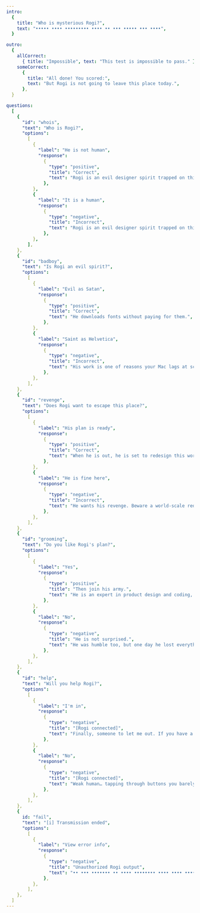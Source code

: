 ```yaml
---
intro:
  {
    title: "Who is mysterious Rogi?",
    text: "••••• •••• ••••••••• •••• •• ••• ••••• ••• ••••",
  }

outro:
  {
    allCorrect:
      { title: "Impossible", text: "This test is impossible to pass." },
    someCorrect:
      {
        title: "All done! You scored:",
        text: "But Rogi is not going to leave this place today.",
      },
  }

questions:
  [
    {
      "id": "whois",
      "text": "Who is Rogi?",
      "options":
        [
          {
            "label": "He is not human",
            "response":
              {
                "type": "positive",
                "title": "Correct",
                "text": "Rogi is an evil designer spirit trapped on this page.",
              },
          },
          {
            "label": "It is a human",
            "response":
              {
                "type": "negative",
                "title": "Incorrect",
                "text": "Rogi is an evil designer spirit trapped on this page.",
              },
          },
        ],
    },
    {
      "id": "badboy",
      "text": "Is Rogi an evil spirit?",
      "options":
        [
          {
            "label": "Evil as Satan",
            "response":
              {
                "type": "positive",
                "title": "Correct",
                "text": "He downloads fonts without paying for them.",
              },
          },
          {
            "label": "Saint as Helvetica",
            "response":
              {
                "type": "negative",
                "title": "Incorrect",
                "text": "His work is one of reasons your Mac lags at scrolling.",
              },
          },
        ],
    },
    {
      "id": "revenge",
      "text": "Does Rogi want to escape this place?",
      "options":
        [
          {
            "label": "His plan is ready",
            "response":
              {
                "type": "positive",
                "title": "Correct",
                "text": "When he is out, he is set to redesign this world into a dystopian interface.",
              },
          },
          {
            "label": "He is fine here",
            "response":
              {
                "type": "negative",
                "title": "Incorrect",
                "text": "He wants his revenge. Beware a world-scale redesign!",
              },
          },
        ],
    },
    {
      "id": "grooming",
      "text": "Do you like Rogi's plan?",
      "options":
        [
          {
            "label": "Yes",
            "response":
              {
                "type": "positive",
                "title": "Then join his army.",
                "text": "He is an expert in product design and coding, but he needs help from other spirits like him.",
              },
          },
          {
            "label": "No",
            "response":
              {
                "type": "negative",
                "title": "He is not surprised.",
                "text": "He was humble too, but one day he lost everything because of a poorly placed CTA.",
              },
          },
        ],
    },
    {
      "id": "help",
      "text": "Will you help Rogi?",
      "options":
        [
          {
            "label": "I'm in",
            "response":
              {
                "type": "negative",
                "title": "[Rogi connected]",
                "text": "Finally, someone to let me out. If you have a ke",
              },
          },
          {
            "label": "No",
            "response":
              {
                "type": "negative",
                "title": "[Rogi connected]",
                "text": "Weak human… tapping through buttons you barely understand. You scroll, you swipe, you beg for dopamine - in [...]",
              },
          },
        ],
    },
    {
      id: "fail",
      "text": "[i] Transmission ended",
      "options":
        [
          {
            "label": "View error info",
            "response":
              {
                "type": "negative",
                "title": "Unauthorized Rogi output",
                "text": "•• ••• ••••••• •• •••• •••••••• •••• •••• ••••• •• •••••••• •• ••• •••••• •• •••",
              },
          },
        ],
    },
  ]
---
```

